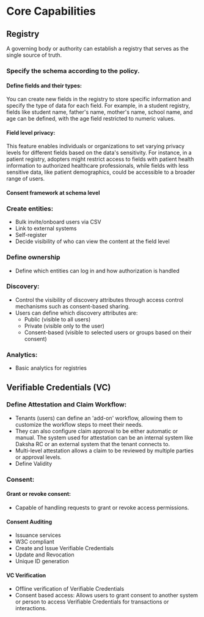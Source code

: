 # Core Capabilities

## Registry

A governing body or authority can establish a registry that serves as the single source of truth.

### Specify the schema according to the policy.

#### Define fields and their types:

You can create new fields in the registry to store specific information and specify the type of data for each field.
For example, in a student registry, fields like student name, father's name, mother's name, school name, and age can be
defined, with the age field restricted to numeric values.

#### Field level privacy:

This feature enables individuals or organizations to set varying privacy levels for different fields based on the data's
sensitivity.
For instance, in a patient registry, adopters might restrict access to fields with patient health information to
authorized healthcare professionals, while fields with less sensitive data, like patient demographics, could be
accessible to a broader range of users.

#### Consent framework at schema level

### Create entities:

- Bulk invite/onboard users via CSV
- Link to external systems
- Self-register
- Decide visibility of who can view the content at the field level

### Define ownership

- Define which entities can log in and how authorization is handled

### Discovery:

- Control the visibility of discovery attributes through access control mechanisms such as consent-based sharing.
- Users can define which discovery attributes are:
    - Public (visible to all users)
    - Private (visible only to the user)
    - Consent-based (visible to selected users or groups based on their consent)

### Analytics:

- Basic analytics for registries

## Verifiable Credentials (VC)

### Define Attestation and Claim Workflow:

- Tenants (users) can define an 'add-on' workflow, allowing them to customize the workflow steps to meet their needs.
- They can also configure claim approval to be either automatic or manual. The system used for attestation can be an
  internal system like Daksha RC or an external system that the tenant connects to.
- Multi-level attestation allows a claim to be reviewed by multiple parties or approval levels.
- Define Validity

### Consent:

#### Grant or revoke consent:

- Capable of handling requests to grant or revoke access permissions.

#### Consent Auditing

- Issuance services
- W3C compliant
- Create and Issue Verifiable Credentials
- Update and Revocation
- Unique ID generation

#### VC Verification

- Offline verification of Verifiable Credentials
- Consent based access: Allows users to grant consent to another system or person to access Verifiable Credentials for
  transactions or interactions.
